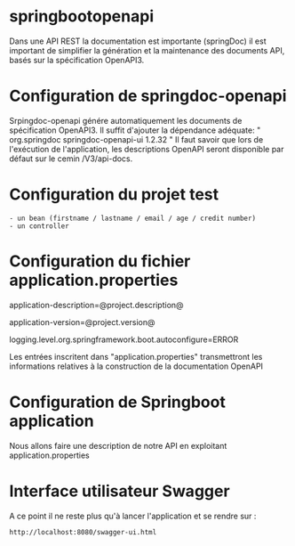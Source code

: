 # springbootopenapi

Dans une API REST la documentation est importante (springDoc) il est important de simplifier la génération et la maintenance des documents API, basés sur la spécification OpenAPI3.

# Configuration de springdoc-openapi

Srpingdoc-openapi génére automatiquement les documents de spécification OpenAPI3. Il suffit d'ajouter la dépendance adéquate:
"
<dependency>
    <groupId>org.springdoc</groupId>
    <artifactId>springdoc-openapi-ui</artifactId>
    <version>1.2.32</version>
</dependency>
"
Il faut savoir que lors de l'exécution de l'application, les descriptions OpenAPI seront disponible par défaut sur le cemin /V3/api-docs.

# Configuration du projet test

    - un bean (firstname / lastname / email / age / credit number)
    - un controller 

# Configuration du fichier application.properties

  application-description=@project.description@
  
  application-version=@project.version@
  
  logging.level.org.springframework.boot.autoconfigure=ERROR
  
  Les entrées inscritent dans "application.properties" transmettront les informations relatives à la construction de la documentation OpenAPI
  
# Configuration de Springboot application
  
  Nous allons faire une description de notre API en exploitant application.properties
  
# Interface utilisateur Swagger
  
  A ce point il ne reste plus qu'à lancer l'application et se rendre sur :
  
    http://localhost:8080/swagger-ui.html
 

